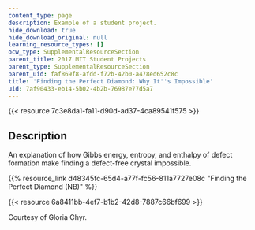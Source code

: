 ```yaml
---
content_type: page
description: Example of a student project.
hide_download: true
hide_download_original: null
learning_resource_types: []
ocw_type: SupplementalResourceSection
parent_title: 2017 MIT Student Projects
parent_type: SupplementalResourceSection
parent_uid: faf869f8-afdd-f72b-42b0-a478ed652c8c
title: 'Finding the Perfect Diamond: Why It''s Impossible'
uid: 7af90433-eb14-5b02-4b2b-76987e77d5a7
---
```


{{< resource 7c3e8da1-fa11-d90d-ad37-4ca89541f575 >}}

Description
-----------

An explanation of how Gibbs energy, entropy, and enthalpy of defect formation make finding a defect-free crystal impossible.

{{% resource_link d48345fc-65d4-a77f-fc56-811a7727e08c "Finding the Perfect Diamond (NB)" %}}

{{< resource 6a8411bb-4ef7-b1b2-42d8-7887c66bf699 >}}

Courtesy of Gloria Chyr.
